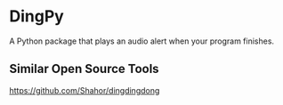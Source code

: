 # DingPy

A Python package that plays an audio alert when your program finishes.

## Similar Open Source Tools
https://github.com/Shahor/dingdingdong
